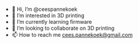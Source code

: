 - 👋 Hi, I’m @ceespannekoek
- 👀 I’m interested in 3D printing
- 🌱 I’m currently learning firmware
- 💞️ I’m looking to collaborate on 3D printing
- 📫 How to reach me cees.pannekoek@gmail.com

<!---
ceespannekoek/ceespannekoek is a ✨ special ✨ repository because its `README.md` (this file) appears on your GitHub profile.
You can click the Preview link to take a look at your changes.
--->
